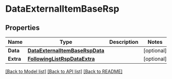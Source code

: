 # DataExternalItemBaseRsp

## Properties

Name | Type | Description | Notes
------------ | ------------- | ------------- | -------------
**Data** | [**DataExternalItemBaseRspData**](DataExternalItemBaseRsp_data.md) |  | [optional] 
**Extra** | [**FollowingListRspDataExtra**](FollowingListRsp_data_extra.md) |  | [optional] 

[[Back to Model list]](../README.md#documentation-for-models) [[Back to API list]](../README.md#documentation-for-api-endpoints) [[Back to README]](../README.md)



